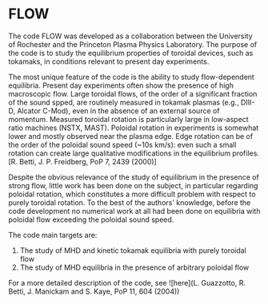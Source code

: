 # FLOW
The code FLOW was developed as a collaboration between the University of Rochester and the Princeton Plasma Physics Laboratory. The purpose of the code is to study the equilibrium properties of toroidal devices, such as tokamaks, in conditions relevant to present day experiments.

The most unique feature of the code is the ability to study flow-dependent equilibria. Present day experiments often show the presence of high macroscopic flow. Large toroidal flows, of the order of a significant fraction of the sound spped, are routinely measured in tokamak plasmas (e.g., DIII-D, Alcator C-Mod), even in the absence of an external source of momentum. Measured toroidal rotation is particularly large in low-aspect ratio machines (NSTX, MAST). Poloidal rotation in experiments is somewhat lower and mostly observed near the plasma edge. Edge rotation can be of the order of the poloidal sound speed (~10s km/s): even such a small rotation can create large qualitative modifications in the equilibrium profiles. [R. Betti, J. P. Freidberg, PoP 7, 2439 (2000)]

Despite the obvious relevance of the study of equilibrium in the presence of strong flow, little work has been done on the subject, in particular regarding poloidal rotation, which constitutes a more difficult problem with respect to purely toroidal rotation. To the best of the authors' knowledge, before the code development no numerical work at all had been done on equilibria with poloidal flow exceeding the poloidal sound speed.

The code main targets are:


1. The study of MHD and kinetic tokamak equilibria with purely toroidal flow
2. The study of MHD equilibria in the presence of arbitrary poloidal flow


For a more detailed description of the code, see ![here](L. Guazzotto, R. Betti, J. Manickam and S. Kaye, PoP 11, 604 (2004))

